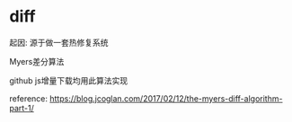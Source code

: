 # diff

起因: 源于做一套热修复系统

Myers差分算法

github js增量下载均用此算法实现


reference: https://blog.jcoglan.com/2017/02/12/the-myers-diff-algorithm-part-1/

